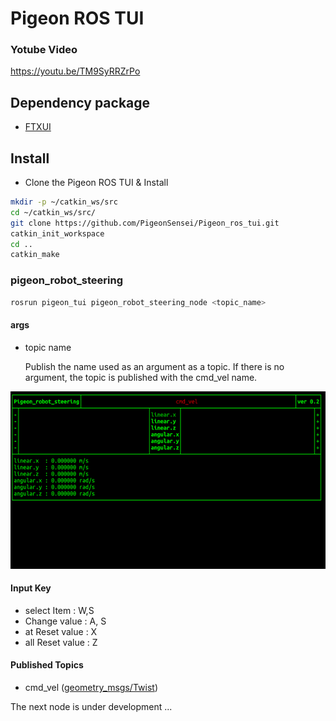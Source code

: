 # Pigeon ROS TUI

### Yotube Video
   https://youtu.be/TM9SyRRZrPo
   
## Dependency package

- [FTXUI](https://github.com/ArthurSonzogni/FTXUI)   
   
## Install

   - Clone the Pigeon ROS TUI & Install
   ```bash
   mkdir -p ~/catkin_ws/src
   cd ~/catkin_ws/src/
   git clone https://github.com/PigeonSensei/Pigeon_ros_tui.git
   catkin_init_workspace
   cd ..
   catkin_make 
   ```

### pigeon_robot_steering

```bash
rosrun pigeon_tui pigeon_robot_steering_node <topic_name>
```
#### args
- topic name 

  Publish the name used as an argument as a topic.
  If there is no argument, the topic is published with the cmd_vel name.

![pigeon_robot_steering_demo](./demo/pigeon_robot_steering_node.gif)
#### Input Key
- select Item : W,S
- Change value : A, S
- at Reset value : X
- all Reset value : Z


#### Published Topics
- cmd_vel ([geometry_msgs/Twist](http://docs.ros.org/en/api/geometry_msgs/html/msg/Twist.html))


The next node is under development ...

   
